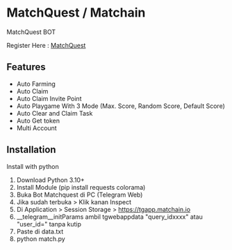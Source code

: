 
# MatchQuest / Matchain
MatchQuest BOT

Register Here : [MatchQuest](https://t.me/MatchQuestBot/start?startapp=31710841250c2e009162800ab7a7dbfb)


## Features

- Auto Farming
- Auto Claim
- Auto Claim Invite Point
- Auto Playgame With 3 Mode (Max. Score, Random Score, Default Score)
- Auto Clear and Claim Task
- Auto Get token
- Multi Account

## Installation

Install with python

1. Download Python 3.10+
2. Install Module (pip install requests colorama)
3. Buka Bot Matchquest di PC (Telegram Web)
4. Jika sudah terbuka > Klik kanan Inspect
5. Di Application > Session Storage > https://tgapp.matchain.io
6. __telegram__initParams ambil tgwebappdata "query_idxxxx" atau "user_id=" tanpa kutip 
7. Paste di data.txt
8. python match.py

 

